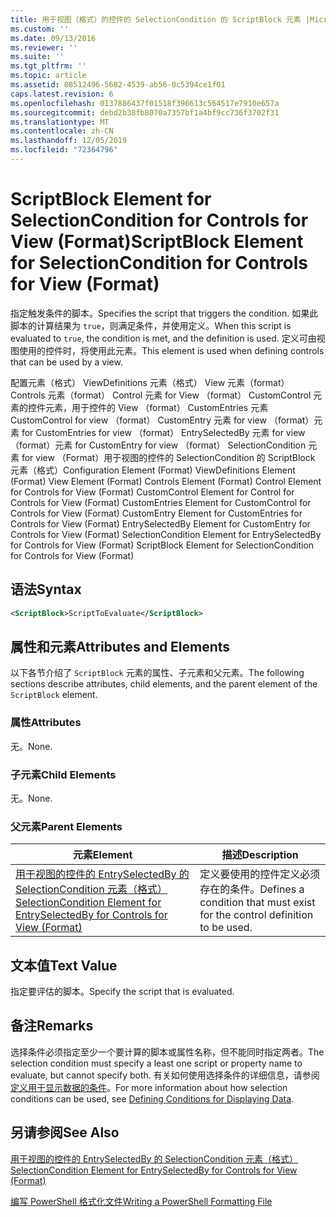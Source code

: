 ```yaml
---
title: 用于视图（格式）的控件的 SelectionCondition 的 ScriptBlock 元素 |Microsoft Docs
ms.custom: ''
ms.date: 09/13/2016
ms.reviewer: ''
ms.suite: ''
ms.tgt_pltfrm: ''
ms.topic: article
ms.assetid: 08512496-5682-4539-ab56-0c5394ce1f01
caps.latest.revision: 6
ms.openlocfilehash: 0137886437f01518f396613c564517e7910e657a
ms.sourcegitcommit: debd2b38fb8070a7357bf1a4bf9cc736f3702f31
ms.translationtype: MT
ms.contentlocale: zh-CN
ms.lasthandoff: 12/05/2019
ms.locfileid: "72364796"
---
```

# <a name="scriptblock-element-for-selectioncondition-for-controls-for-view-format"></a><span data-ttu-id="5966b-102">ScriptBlock Element for SelectionCondition for Controls for View (Format)</span><span class="sxs-lookup"><span data-stu-id="5966b-102">ScriptBlock Element for SelectionCondition for Controls for View (Format)</span></span>

<span data-ttu-id="5966b-103">指定触发条件的脚本。</span><span class="sxs-lookup"><span data-stu-id="5966b-103">Specifies the script that triggers the condition.</span></span> <span data-ttu-id="5966b-104">如果此脚本的计算结果为 `true`，则满足条件，并使用定义。</span><span class="sxs-lookup"><span data-stu-id="5966b-104">When this script is evaluated to `true`, the condition is met, and the definition is used.</span></span> <span data-ttu-id="5966b-105">定义可由视图使用的控件时，将使用此元素。</span><span class="sxs-lookup"><span data-stu-id="5966b-105">This element is used when defining controls that can be used by a view.</span></span>

<span data-ttu-id="5966b-106">配置元素（格式） ViewDefinitions 元素（格式） View 元素（format） Controls 元素（format） Control 元素 for View （format） CustomControl 元素的控件元素，用于控件的 View （format） CustomEntries 元素CustomControl for view （format） CustomEntry 元素 for view （format）元素 for CustomEntries for view （format） EntrySelectedBy 元素 for view （format）元素 for CustomEntry for view （format） SelectionCondition 元素 for view （Format）用于视图的控件的 SelectionCondition 的 ScriptBlock 元素（格式）</span><span class="sxs-lookup"><span data-stu-id="5966b-106">Configuration Element (Format) ViewDefinitions Element (Format) View Element (Format) Controls Element (Format) Control Element for Controls for View (Format) CustomControl Element for Control for Controls for View (Format) CustomEntries Element for CustomControl for Controls for View (Format) CustomEntry Element for CustomEntries for Controls for View (Format) EntrySelectedBy Element for CustomEntry for Controls for View (Format) SelectionCondition Element for EntrySelectedBy for Controls for View (Format) ScriptBlock Element for SelectionCondition for Controls for View (Format)</span></span>

## <a name="syntax"></a><span data-ttu-id="5966b-107">语法</span><span class="sxs-lookup"><span data-stu-id="5966b-107">Syntax</span></span>

```xml
<ScriptBlock>ScriptToEvaluate</ScriptBlock>
```

## <a name="attributes-and-elements"></a><span data-ttu-id="5966b-108">属性和元素</span><span class="sxs-lookup"><span data-stu-id="5966b-108">Attributes and Elements</span></span>

<span data-ttu-id="5966b-109">以下各节介绍了 `ScriptBlock` 元素的属性、子元素和父元素。</span><span class="sxs-lookup"><span data-stu-id="5966b-109">The following sections describe attributes, child elements, and the parent element of the `ScriptBlock` element.</span></span>

### <a name="attributes"></a><span data-ttu-id="5966b-110">属性</span><span class="sxs-lookup"><span data-stu-id="5966b-110">Attributes</span></span>

<span data-ttu-id="5966b-111">无。</span><span class="sxs-lookup"><span data-stu-id="5966b-111">None.</span></span>

### <a name="child-elements"></a><span data-ttu-id="5966b-112">子元素</span><span class="sxs-lookup"><span data-stu-id="5966b-112">Child Elements</span></span>

<span data-ttu-id="5966b-113">无。</span><span class="sxs-lookup"><span data-stu-id="5966b-113">None.</span></span>

### <a name="parent-elements"></a><span data-ttu-id="5966b-114">父元素</span><span class="sxs-lookup"><span data-stu-id="5966b-114">Parent Elements</span></span>

|<span data-ttu-id="5966b-115">元素</span><span class="sxs-lookup"><span data-stu-id="5966b-115">Element</span></span>|<span data-ttu-id="5966b-116">描述</span><span class="sxs-lookup"><span data-stu-id="5966b-116">Description</span></span>|
|-------------|-----------------|
|[<span data-ttu-id="5966b-117">用于视图的控件的 EntrySelectedBy 的 SelectionCondition 元素（格式）</span><span class="sxs-lookup"><span data-stu-id="5966b-117">SelectionCondition Element for EntrySelectedBy for Controls for View (Format)</span></span>](./selectioncondition-element-for-entryselectedby-for-controls-for-view-format.md)|<span data-ttu-id="5966b-118">定义要使用的控件定义必须存在的条件。</span><span class="sxs-lookup"><span data-stu-id="5966b-118">Defines a condition that must exist for the control definition to be used.</span></span>|

## <a name="text-value"></a><span data-ttu-id="5966b-119">文本值</span><span class="sxs-lookup"><span data-stu-id="5966b-119">Text Value</span></span>

<span data-ttu-id="5966b-120">指定要评估的脚本。</span><span class="sxs-lookup"><span data-stu-id="5966b-120">Specify the script that is evaluated.</span></span>

## <a name="remarks"></a><span data-ttu-id="5966b-121">备注</span><span class="sxs-lookup"><span data-stu-id="5966b-121">Remarks</span></span>

<span data-ttu-id="5966b-122">选择条件必须指定至少一个要计算的脚本或属性名称，但不能同时指定两者。</span><span class="sxs-lookup"><span data-stu-id="5966b-122">The selection condition must specify a least one script or property name to evaluate, but cannot specify both.</span></span> <span data-ttu-id="5966b-123">有关如何使用选择条件的详细信息，请参阅[定义用于显示数据的条件](./defining-conditions-for-displaying-data.md)。</span><span class="sxs-lookup"><span data-stu-id="5966b-123">For more information about how selection conditions can be used, see [Defining Conditions for Displaying Data](./defining-conditions-for-displaying-data.md).</span></span>

## <a name="see-also"></a><span data-ttu-id="5966b-124">另请参阅</span><span class="sxs-lookup"><span data-stu-id="5966b-124">See Also</span></span>

[<span data-ttu-id="5966b-125">用于视图的控件的 EntrySelectedBy 的 SelectionCondition 元素（格式）</span><span class="sxs-lookup"><span data-stu-id="5966b-125">SelectionCondition Element for EntrySelectedBy for Controls for View (Format)</span></span>](./selectioncondition-element-for-entryselectedby-for-controls-for-view-format.md)

[<span data-ttu-id="5966b-126">编写 PowerShell 格式化文件</span><span class="sxs-lookup"><span data-stu-id="5966b-126">Writing a PowerShell Formatting File</span></span>](./writing-a-powershell-formatting-file.md)
